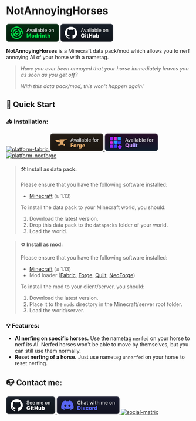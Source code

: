 # NotAnnoyingHorses

<a href="https://modrinth.com/datapack/notannoyinghorses" target="_blank">
  <img src="https://github.com/intergrav/devins-badges/raw/refs/heads/v3/assets/cozy/available/modrinth_vector.svg" height="48" alt="modrinth" title="Available on Modrinth">
</a>

<a href="https://github.com/JustHm228/NotAnnoyingHorses" target="_blank">
  <img src="https://github.com/intergrav/devins-badges/raw/refs/heads/v3/assets/cozy/available/github_vector.svg" height="48" alt="github" title="Available on GitHub">
</a>

**NotAnnoyingHorses** is a Minecraft data pack/mod which allows you to nerf annoying AI of your horse with a nametag.

> _Have you ever been annoyed that your horse immediately leaves you as soon as you get off?_
> 
> _With this data pack/mod, this won't happen again!_

## 🚀 Quick Start

### 📥 Installation:

<a href="https://fabricmc.net" target="_blank">
  <img src="https://github.com/intergrav/devins-badges/raw/refs/heads/v3/assets/cozy/supported/fabric_vector.svg" height="48" alt="platform-fabric" title="Supports Fabric">
</a>

<a href="https://files.minecraftforge.net" target="_blank">
  <img src="https://github.com/intergrav/devins-badges/raw/refs/heads/v3/assets/cozy/supported/forge_vector.svg" height="48" alt="platform-forge" title="Supports Forge">
</a>

<a href="https://quiltmc.net" target="_blank">
  <img src="https://github.com/intergrav/devins-badges/raw/refs/heads/v3/assets/cozy/supported/quilt_vector.svg" height="48" alt="platform-quilt" title="Supports Quilt">
</a>

<a href="https://neoforged.net" target="_blank">
  <img src="https://raw.githubusercontent.com/intergrav/devins-badges/74adf3b26de1006e9ec9fcffff17322ae3962f9b/assets/cozy/supported/neoforge_vector-cozy.svg" height="48" alt="platform-neoforge" title="Supports NeoForge">
</a>

> #### 🛠️ Install as data pack:
>
> Please ensure that you have the following software installed:
> - [Minecraft](<https://minecraft.net/>) \($\ge$ 1.13\)
>
> To install the data pack to your Minecraft world, you should:
> 1. Download the latest version.
> 2. Drop this data pack to the ``datapacks`` folder of your world.
> 3. Load the world.

> #### ⚙️ Install as mod:
>
> Please ensure that you have the following software installed:
> - [Minecraft](<https://minecraft.net/>) \($\ge$ 1.13\)
> - Mod loader ([Fabric](<https://fabricmc.net>), [Forge](<https://files.minecraftforge.net>),
>   [Quilt](<https://quiltmc.net>), [NeoForge](<https://neoforged.net>))
>
> To install the mod to your client/server, you should:
> 1. Download the latest version.
> 2. Place it to the ``mods`` directory in the Minecraft/server root folder.
> 3. Load the world/server.

### 💡 Features:

- **AI nerfing on specific horses.** Use the nametag ``nerfed`` on your horse to nerf its AI.
  Nerfed horses won't be able to move by themselves, but you can still use them normally.
- **Reset nerfing of a horse.** Just use nametag ``unnerfed`` on your horse to reset nerfing.

## 📭 Contact me:

<a href="https://github.com/JustHm228" target="_blank">
  <img src="https://github.com/intergrav/devins-badges/raw/refs/heads/v3/assets/cozy/social/github-singular_vector.svg" height="48" alt="social-github" title="See me on GitHub">
</a>

<a href="https://discordapp.com/users/825011445509914675" target="_blank">
  <img src="https://github.com/intergrav/devins-badges/raw/refs/heads/v3/assets/cozy/social/discord-singular_vector.svg" height="48" alt="social-discord" title="Chat with me on Discord">
</a>

<a href="https://matrix.to/#/@justhm228:matrix.org" target="_blank">
  <img src="https://github.com/intergrav/devins-badges/raw/refs/heads/v3/assets/cozy/social/matrix-singular_vector.svg" height="48" alt="social-matrix" title="Chat with me on Matrix">
</a>
